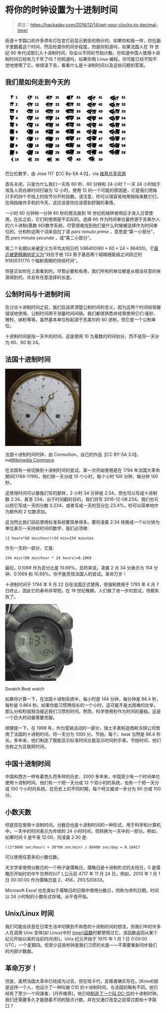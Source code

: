 # 将你的时钟设置为十进制时间

> 原文：<https://hackaday.com/2016/12/14/set-your-clocks-to-decimal-time/>

街道十字路口的许多停车灯在变灯前显示剩余的倒计时。如果你和我一样，你在脑子里数着这个时间，然后检查你的同步程度。但是你知道吗，如果法国人在 19 世纪 90 年代试图引入十进制时间，你会以不同的节拍计数。你知道中国人使用十进制时间已经有几千年了吗？你知道吗，如果你用 Linux 编程，你可能已经不知不觉地使用了它。继续读下去，看看什么是十进制时间以及这些问题的答案。

## 我们是如何走到今天的

![Babylonian numerals](img/7ea8c80a0903ce1dc8a57cdbf366ec58.png)

巴比伦数字，由 Jose 117【CC By-SA 4.0】，via [维基共享资源](https://en.wikipedia.org/wiki/File:Babylonian_numerals.svg)

首先关闭，只是为什么我们一天有 60 秒、60 分钟和 24 小时？一天 24 小时始于埃及人将白昼时间打破为 12 小时。使用 12 的一个可能的原因是，它是我们用每只手的四个手指上的指节分开的段数。请注意，你可以很容易地用拇指来数它们，在拇指操作手机的今天，这应该是你应该感到舒服的事情。

一小时 60 分钟和一分钟 60 秒的用法直到 16 世纪机械钟发明后才进入日常使用。在此之前，它们的使用是不实际的。选择 60 作为时间单位最终源于苏美尔人的六十进制(基数 60)数字系统，尽管很难找到他们是什么时候被选择作为时间单位的。分和秒这两个词来自拉丁语 *pars minuta prima* ，意思是“第一小部分”，而 *pars minuta secunda* ，或“第二小部分”。

第二个长期以来被定义为平均太阳日的 1/86400(60 * 60 * 24 = 86400)。它[最近被更精确地定义为](http://physics.nist.gov/cuu/Units/second.html)“对应于铯 133 原子基态两个超精细能级之间跃迁的 9192631770 个辐射周期的持续时间”。

但是正如你在上面看到的，尽管必要和有用，我们所有的单位都是从相当任意的来源得到的，并且有任意选择的长度。

## 公制时间与十进制时间

在讨论十进制时间之前，我们应该弄清楚公制时间的含义，因为这两个时间经常被错误地使用。公制时间用于测量时间间隔。我们都很熟悉并经常使用它们:毫秒、微秒、纳秒等等。虽然基本单位秒起源于苏美尔的 60 进制，但它是一个公制单位。

十进制时间是指一天中的时间。这是使用 10 为基数的时间划分，而不是将一天分为 60、60 和 24。

## 法国十进制时间

![French decimal time clock](img/dc4fff9241c092aa6caef5491f08eb7f.png)

法国十进制时间时钟，由 Cormullion，自己的作品【CC BY-SA 3.0】，via[Wikimedia Commons](https://en.wikipedia.org/wiki/File:Clock-french-republic.jpg)

在法国有一些切换到十进制时间的尝试。第一次开始使用是在 1794 年法国大革命期间(1789-1799)。他们把一天分成 10 个小时，每个小时 100 分钟，每分钟 100 秒。

这使得时间可以像我们写的那样，2 小时 34 分钟是 2:34，但也可以写成十进制数 2.34，甚至 234。出于时间戳的目的，我们将写 2016-12-08.234。我们也可以把它写成一天的分数 0.234，或者写成一天的百分比 23.4%。秒可以简单地作为额外的 2 位数添加。

这当然比我们目前使用标准系统要简单得多。要将凌晨 2:34 转换成一个以分钟为单位表示一天持续时间的数字，我们必须做:

```
(2 hours*60 min/hour)+34 min=154 minutes
```

作为一天的一部分，它是:

```
154 min/(60 min/hour * 24 hours)=0.1069
```

最后，0.1069 作为百分比是 10.69%。总的来说，凌晨 2 点 34 分表示为 154 分钟、0.1069 和 10.69%。你不能责怪法国人的尝试。革命万岁！

十进制时间于 1794 年 9 月 22 日在法国正式使用，但强制使用于 1795 年 4 月 7 日终止，因此它的寿命非常短。在 19 世纪晚期，人们做了进一步的尝试，但都失败了。

![Swatch Beat watch](img/b6cb0af47022c1ada3a7ffe01e0ec5c0.png)

Swatch Beat watch

如果你计算一下，在法国十进制系统中，每小时是 144 分钟，每分钟是 86.4 秒，每秒是 0.864 秒。如果你能习惯两倍长的一个小时，这可能不是太困难的壮举，那么分和秒就相当接近我们习惯的时间。然而，科学使用秒作为时间的基础，这是一个巨大的动量需要克服。

顺便提一下，在 1998 年，作为营销活动的一部分，瑞士手表制造商斯沃琪公司借用了法国的十进制时间，将一天分为 1000 分。节拍。每个。beat 当然是 86.4 秒长。多年来，他们制造了既能显示标准时间又能显示时间的手表。节拍时间，他们也称之为互联网时间。

## 中国十进制时间

中国和西方一样有着悠久而多样的历史，2000 多年来，中国至少有一个时间单位使用十进制时间。他们有一个把一天分成 12 个双小时的系统，也有一个把一天分成 100 个小时的系统。在历史上的不同时期，每个柯又被进一步分为 60 分或 100 分。

## 小数天数

但是现在使用十进制时间。分数日也是十进制时间的一种形式，用于科学和计算机中。一天中的时间表示为传统的 24 小时时间，但转换为一天中的一部分。例如，如果时间 0 是午夜 12:00，则凌晨 2:30 是:

```
((2*3600 sec/hour) + 30*60 sec/min) / 86400 sec/day = 0.10417
```

可以使用任意多的小数位数。

天文学家使用分数日的一个例子是儒略日。儒略日是十进制形式的太阳日，0 是儒略历开始时的中午世界时(UT ),公元前 4717 年 11 月 24 日。例如，2013 年 1 月 1 日 00:30:00 作为儒略日是 2，456，293.520833。

Microsoft Excel 也在类似于儒略日的日期中使用分数日，但称为序列日期。时间以 24 小时制的小数形式存储，从午夜开始。

## Unix/Linux 时间

我们可能会厌恶在日常生活中切换到不熟悉的十进制时间的想法，但我们中的许多人在调用 Unix 变体(如 Linux)中的 [time()函数](https://en.wikipedia.org/wiki/C_date_and_time_functions)时都使用过它。该函数返回从某个纪元开始以来的当前时间(秒)。Unix 纪元开始于 1970 年 1 月 1 日 0:00:00 UTC，一个星期四。但至少这些秒钟是我们习惯的长度——不需要重新同步我们的内部计数器。

## 革命万岁！

但是，虽然法国大革命已经成为过去，但在哈卡代，反叛者确实存在。[Knivd]就是这样一个人，他设计了一种叫做 C10 的十进制时间，与法国的略有不同。他已经有了至少一个同谋者，[丹乔维奇]，他已经[制造了一个叫 DC-10](http://hackaday.com/2016/12/02/decimal-time-clocks-in-under-1-kb/)的十进制时钟。我们还需要多久才能随着不同的鼓点计数，并在交通灯改变之前穿过那些十字路口？